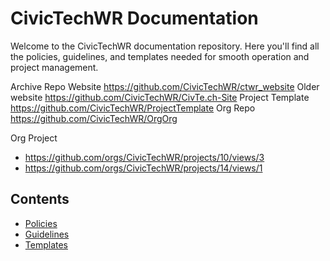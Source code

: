 # CivicTechWR Documentation

Welcome to the CivicTechWR documentation repository. Here you'll find all the policies, guidelines, and templates needed for smooth operation and project management.

Archive Repo
Website https://github.com/CivicTechWR/ctwr_website 
Older website https://github.com/CivicTechWR/CivTe.ch-Site 
Project Template https://github.com/CivicTechWR/ProjectTemplate 
Org Repo https://github.com/CivicTechWR/OrgOrg

Org Project 
- https://github.com/orgs/CivicTechWR/projects/10/views/3
- https://github.com/orgs/CivicTechWR/projects/14/views/1


## Contents
- [Policies](policies/)
- [Guidelines](guidelines/)
- [Templates](templates/)
